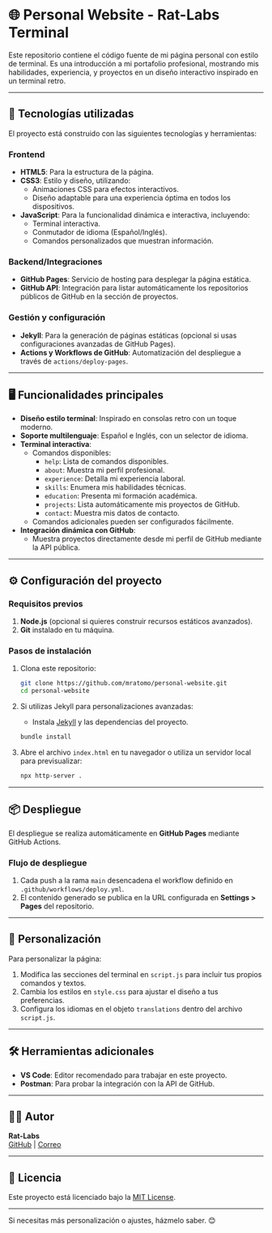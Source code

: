 # 🌐 Personal Website - Rat-Labs Terminal

Este repositorio contiene el código fuente de mi página personal con estilo de terminal. Es una introducción a mi portafolio profesional, mostrando mis habilidades, experiencia, y proyectos en un diseño interactivo inspirado en un terminal retro.

---

## 🚀 Tecnologías utilizadas

El proyecto está construido con las siguientes tecnologías y herramientas:

### **Frontend**
- **HTML5**: Para la estructura de la página.
- **CSS3**: Estilo y diseño, utilizando:
  - Animaciones CSS para efectos interactivos.
  - Diseño adaptable para una experiencia óptima en todos los dispositivos.
- **JavaScript**: Para la funcionalidad dinámica e interactiva, incluyendo:
  - Terminal interactiva.
  - Conmutador de idioma (Español/Inglés).
  - Comandos personalizados que muestran información.

### **Backend/Integraciones**
- **GitHub Pages**: Servicio de hosting para desplegar la página estática.
- **GitHub API**: Integración para listar automáticamente los repositorios públicos de GitHub en la sección de proyectos.

### **Gestión y configuración**
- **Jekyll**: Para la generación de páginas estáticas (opcional si usas configuraciones avanzadas de GitHub Pages).
- **Actions y Workflows de GitHub**: Automatización del despliegue a través de `actions/deploy-pages`.

---

## 🖥️ Funcionalidades principales

- **Diseño estilo terminal**: Inspirado en consolas retro con un toque moderno.
- **Soporte multilenguaje**: Español e Inglés, con un selector de idioma.
- **Terminal interactiva**:
  - Comandos disponibles:
    - `help`: Lista de comandos disponibles.
    - `about`: Muestra mi perfil profesional.
    - `experience`: Detalla mi experiencia laboral.
    - `skills`: Enumera mis habilidades técnicas.
    - `education`: Presenta mi formación académica.
    - `projects`: Lista automáticamente mis proyectos de GitHub.
    - `contact`: Muestra mis datos de contacto.
  - Comandos adicionales pueden ser configurados fácilmente.
- **Integración dinámica con GitHub**:
  - Muestra proyectos directamente desde mi perfil de GitHub mediante la API pública.

---

## ⚙️ Configuración del proyecto

### **Requisitos previos**
1. **Node.js** (opcional si quieres construir recursos estáticos avanzados).
2. **Git** instalado en tu máquina.

### **Pasos de instalación**
1. Clona este repositorio:
   ```bash
   git clone https://github.com/mratomo/personal-website.git
   cd personal-website
   ```
2. Si utilizas Jekyll para personalizaciones avanzadas:
   - Instala [Jekyll](https://jekyllrb.com/docs/installation/) y las dependencias del proyecto.
   ```bash
   bundle install
   ```

3. Abre el archivo `index.html` en tu navegador o utiliza un servidor local para previsualizar:
   ```bash
   npx http-server .
   ```

---

## 📦 Despliegue

El despliegue se realiza automáticamente en **GitHub Pages** mediante GitHub Actions. 

### **Flujo de despliegue**
1. Cada push a la rama `main` desencadena el workflow definido en `.github/workflows/deploy.yml`.
2. El contenido generado se publica en la URL configurada en **Settings > Pages** del repositorio.

---

## 🌟 Personalización

Para personalizar la página:
1. Modifica las secciones del terminal en `script.js` para incluir tus propios comandos y textos.
2. Cambia los estilos en `style.css` para ajustar el diseño a tus preferencias.
3. Configura los idiomas en el objeto `translations` dentro del archivo `script.js`.

---

## 🛠️ Herramientas adicionales

- **VS Code**: Editor recomendado para trabajar en este proyecto.
- **Postman**: Para probar la integración con la API de GitHub.

---

## 🧑‍💻 Autor

**Rat-Labs**  
[GitHub](https://github.com/mratomo) | [Correo](mailto:Operador_rata@pm.me)

---

## 📄 Licencia

Este proyecto está licenciado bajo la [MIT License](LICENSE).

---

Si necesitas más personalización o ajustes, házmelo saber. 😊
